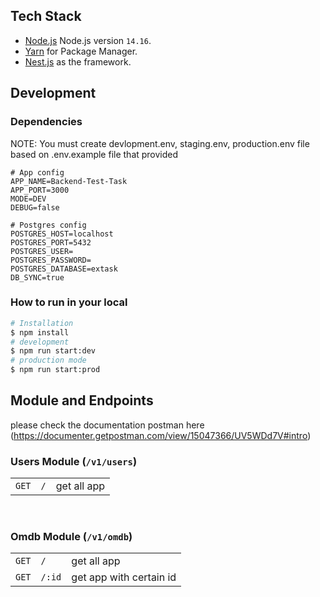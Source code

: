## Tech Stack

- [Node.js](https://nodejs.org/download/release/v14.16.0/) Node.js version `14.16`.
- [Yarn](https://yarnpkg.com) for Package Manager.
- [Nest.js](https://github.com/nestjs/nest) as the framework.

## Development
### Dependencies
NOTE: You must create devlopment.env, staging.env, production.env file based on .env.example file that provided
```
# App config
APP_NAME=Backend-Test-Task
APP_PORT=3000
MODE=DEV
DEBUG=false

# Postgres config
POSTGRES_HOST=localhost
POSTGRES_PORT=5432
POSTGRES_USER=
POSTGRES_PASSWORD=
POSTGRES_DATABASE=extask
DB_SYNC=true
```
### How to run in your local

```bash
# Installation
$ npm install
# development
$ npm run start:dev
# production mode
$ npm run start:prod
```

## Module and Endpoints

please check the documentation postman here (https://documenter.getpostman.com/view/15047366/UV5WDd7V#intro)

### Users Module (`/v1/users`)

| | | |
|-|-|-|
| `GET` | `/` | get all app |
<br>

### Omdb Module (`/v1/omdb`)

| | | |
|-|-|-|
| `GET` | `/` | get all app |
| `GET` | `/:id` | get app with certain id |
<br>
